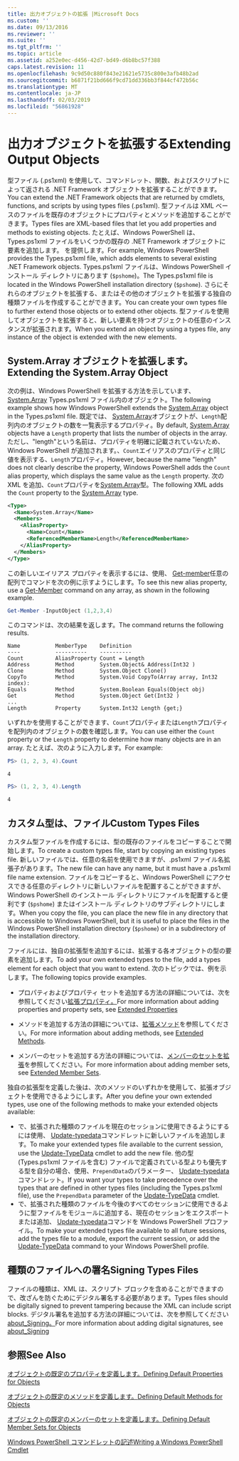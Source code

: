 ```yaml
---
title: 出力オブジェクトの拡張 |Microsoft Docs
ms.custom: ''
ms.date: 09/13/2016
ms.reviewer: ''
ms.suite: ''
ms.tgt_pltfrm: ''
ms.topic: article
ms.assetid: a252e0ec-d456-42d7-bd49-d6b8bc57f388
caps.latest.revision: 11
ms.openlocfilehash: 9c9d50c880f843e21621e5735c800e3afb48b2ad
ms.sourcegitcommit: b6871f21bd666f9cd71dd336bb3f844cf472b56c
ms.translationtype: MT
ms.contentlocale: ja-JP
ms.lasthandoff: 02/03/2019
ms.locfileid: "56861928"
---
```

# <a name="extending-output-objects"></a><span data-ttu-id="1b1c7-102">出力オブジェクトを拡張する</span><span class="sxs-lookup"><span data-stu-id="1b1c7-102">Extending Output Objects</span></span>

<span data-ttu-id="1b1c7-103">型ファイル (.ps1xml) を使用して、コマンドレット、関数、およびスクリプトによって返される .NET Framework オブジェクトを拡張することができます。</span><span class="sxs-lookup"><span data-stu-id="1b1c7-103">You can extend the .NET Framework objects that are returned by cmdlets, functions, and scripts by using types files (.ps1xml).</span></span> <span data-ttu-id="1b1c7-104">型ファイルは XML ベースのファイルを既存のオブジェクトにプロパティとメソッドを追加することができます。</span><span class="sxs-lookup"><span data-stu-id="1b1c7-104">Types files are XML-based files that let you add properties and methods to existing objects.</span></span> <span data-ttu-id="1b1c7-105">たとえば、Windows PowerShell は、Types.ps1xml ファイルをいくつかの既存の .NET Framework オブジェクトに要素を追加します。 を提供します。</span><span class="sxs-lookup"><span data-stu-id="1b1c7-105">For example, Windows PowerShell provides the Types.ps1xml file, which adds elements to several existing .NET Framework objects.</span></span> <span data-ttu-id="1b1c7-106">Types.ps1xml ファイルは、Windows PowerShell インストール ディレクトリにあります (`$pshome`)。</span><span class="sxs-lookup"><span data-stu-id="1b1c7-106">The Types.ps1xml file is located in the Windows PowerShell installation directory (`$pshome`).</span></span> <span data-ttu-id="1b1c7-107">さらにそれらのオブジェクトを拡張する、またはその他のオブジェクトを拡張する独自の種類ファイルを作成することができます。</span><span class="sxs-lookup"><span data-stu-id="1b1c7-107">You can create your own types file to further extend those objects or to extend other objects.</span></span> <span data-ttu-id="1b1c7-108">型ファイルを使用してオブジェクトを拡張すると、新しい要素を持つオブジェクトの任意のインスタンスが拡張されます。</span><span class="sxs-lookup"><span data-stu-id="1b1c7-108">When you extend an object by using a types file, any instance of the object is extended with the new elements.</span></span>

## <a name="extending-the-systemarray-object"></a><span data-ttu-id="1b1c7-109">System.Array オブジェクトを拡張します。</span><span class="sxs-lookup"><span data-stu-id="1b1c7-109">Extending the System.Array Object</span></span>

<span data-ttu-id="1b1c7-110">次の例は、Windows PowerShell を拡張する方法を示しています、 [System.Array](/dotnet/api/System.Array) Types.ps1xml ファイル内のオブジェクト。</span><span class="sxs-lookup"><span data-stu-id="1b1c7-110">The following example shows how Windows PowerShell extends the [System.Array](/dotnet/api/System.Array) object in the Types.ps1xml file.</span></span> <span data-ttu-id="1b1c7-111">既定では、 [System.Array](/dotnet/api/System.Array)オブジェクトが、`Length`配列内のオブジェクトの数を一覧表示するプロパティ。</span><span class="sxs-lookup"><span data-stu-id="1b1c7-111">By default, [System.Array](/dotnet/api/System.Array) objects have a `Length` property that lists the number of objects in the array.</span></span> <span data-ttu-id="1b1c7-112">ただし、"length"という名前は、プロパティを明確に記載されていないため、Windows PowerShell が追加されます。、`Count`エイリアスのプロパティと同じ値を表示する、`Length`プロパティ。</span><span class="sxs-lookup"><span data-stu-id="1b1c7-112">However, because the name "length" does not clearly describe the property, Windows PowerShell adds the `Count` alias property, which displays the same value as the `Length` property.</span></span> <span data-ttu-id="1b1c7-113">次の XML を追加、`Count`プロパティを[System.Array](/dotnet/api/System.Array)型。</span><span class="sxs-lookup"><span data-stu-id="1b1c7-113">The following XML adds the `Count` property to the [System.Array](/dotnet/api/System.Array) type.</span></span>

```xml
<Type>
  <Name>System.Array</Name>
  <Members>
    <AliasProperty>
      <Name>Count</Name>
      <ReferencedMemberName>Length</ReferencedMemberName>
    </AliasProperty>
  </Members>
</Type>

```

<span data-ttu-id="1b1c7-114">この新しいエイリアス プロパティを表示するには、使用、 [Get-member](/powershell/module/Microsoft.PowerShell.Utility/Get-Member)任意の配列でコマンドを次の例に示すようにします。</span><span class="sxs-lookup"><span data-stu-id="1b1c7-114">To see this new alias property, use a [Get-Member](/powershell/module/Microsoft.PowerShell.Utility/Get-Member) command on any array, as shown in the following example.</span></span>

```powershell
Get-Member -InputObject (1,2,3,4)
```

<span data-ttu-id="1b1c7-115">このコマンドは、次の結果を返します。</span><span class="sxs-lookup"><span data-stu-id="1b1c7-115">The command returns the following results.</span></span>
```output
Name           MemberType    Definition
----           ----------    ----------
Count          AliasProperty Count = Length
Address        Method        System.Object& Address(Int32 )
Clone          Method        System.Object Clone()
CopyTo         Method        System.Void CopyTo(Array array, Int32 index):
Equals         Method        System.Boolean Equals(Object obj)
Get            Method        System.Object Get(Int32 )
...
Length         Property      System.Int32 Length {get;}
```
<span data-ttu-id="1b1c7-116">いずれかを使用することができます、`Count`プロパティまたは`Length`プロパティを配列内のオブジェクトの数を確認します。</span><span class="sxs-lookup"><span data-stu-id="1b1c7-116">You can use either the `Count` property or the `Length` property to determine how many objects are in an array.</span></span> <span data-ttu-id="1b1c7-117">たとえば、次のように入力します。</span><span class="sxs-lookup"><span data-stu-id="1b1c7-117">For example:</span></span>

```powershell
PS> (1, 2, 3, 4).Count
```

```output
4
```

```powershell
PS> (1, 2, 3, 4).Length
```

```output
4
```

## <a name="custom-types-files"></a><span data-ttu-id="1b1c7-118">カスタム型は、ファイル</span><span class="sxs-lookup"><span data-stu-id="1b1c7-118">Custom Types Files</span></span>

<span data-ttu-id="1b1c7-119">カスタム型ファイルを作成するには、型の既存のファイルをコピーすることで開始します。</span><span class="sxs-lookup"><span data-stu-id="1b1c7-119">To create a custom types file, start by copying an existing types file.</span></span> <span data-ttu-id="1b1c7-120">新しいファイルでは、任意の名前を使用できますが、.ps1xml ファイル名拡張子があります。</span><span class="sxs-lookup"><span data-stu-id="1b1c7-120">The new file can have any name, but it must have a .ps1xml file name extension.</span></span> <span data-ttu-id="1b1c7-121">ファイルをコピーすると、Windows PowerShell にアクセスできる任意のディレクトリに新しいファイルを配置することができますが、Windows PowerShell のインストール ディレクトリにファイルを配置すると便利です (`$pshome`) またはインストール ディレクトリのサブディレクトリにします。</span><span class="sxs-lookup"><span data-stu-id="1b1c7-121">When you copy the file, you can place the new file in any directory that is accessible to Windows PowerShell, but it is useful to place the files in the Windows PowerShell installation directory (`$pshome`) or in a subdirectory of the installation directory.</span></span>

<span data-ttu-id="1b1c7-122">ファイルには、独自の拡張型を追加するには、拡張する各オブジェクトの型の要素を追加します。</span><span class="sxs-lookup"><span data-stu-id="1b1c7-122">To add your own extended types to the file, add a types element for each object that you want to extend.</span></span> <span data-ttu-id="1b1c7-123">次のトピックでは、例を示します。</span><span class="sxs-lookup"><span data-stu-id="1b1c7-123">The following topics provide examples.</span></span>

- <span data-ttu-id="1b1c7-124">プロパティおよびプロパティ セットを追加する方法の詳細については、次を参照してください[拡張プロパティ。](./extending-properties-for-objects.md)</span><span class="sxs-lookup"><span data-stu-id="1b1c7-124">For more information about adding properties and property sets, see [Extended Properties](./extending-properties-for-objects.md)</span></span>

- <span data-ttu-id="1b1c7-125">メソッドを追加する方法の詳細については、[拡張メソッド](./defining-default-methods-for-objects.md)を参照してください。</span><span class="sxs-lookup"><span data-stu-id="1b1c7-125">For more information about adding methods, see [Extended Methods](./defining-default-methods-for-objects.md).</span></span>

- <span data-ttu-id="1b1c7-126">メンバーのセットを追加する方法の詳細については、[メンバーのセットを拡張](./defining-default-member-sets-for-objects.md)を参照してください。</span><span class="sxs-lookup"><span data-stu-id="1b1c7-126">For more information about adding member sets, see [Extended Member Sets](./defining-default-member-sets-for-objects.md).</span></span>

<span data-ttu-id="1b1c7-127">独自の拡張型を定義した後は、次のメソッドのいずれかを使用して、拡張オブジェクトを使用できるようにします。</span><span class="sxs-lookup"><span data-stu-id="1b1c7-127">After you define your own extended types, use one of the following methods to make your extended objects available:</span></span>

- <span data-ttu-id="1b1c7-128">で、拡張された種類のファイルを現在のセッションに使用できるようにするには使用、 [Update-typedata](/powershell/module/Microsoft.PowerShell.Utility/Update-TypeData)コマンドレットに新しいファイルを追加します。</span><span class="sxs-lookup"><span data-stu-id="1b1c7-128">To make your extended types file available to the current session, use the [Update-TypeData](/powershell/module/Microsoft.PowerShell.Utility/Update-TypeData) cmdlet to add the new file.</span></span> <span data-ttu-id="1b1c7-129">他の型 (Types.ps1xml ファイルを含む) ファイルで定義されている型よりも優先する型を自分の場合、使用、`PrependData`のパラメーター、 [Update-typedata](/powershell/module/Microsoft.PowerShell.Utility/Update-TypeData)コマンドレット。</span><span class="sxs-lookup"><span data-stu-id="1b1c7-129">If you want your types to take precedence over the types that are defined in other types files (including the Types.ps1xml file), use the `PrependData` parameter of the [Update-TypeData](/powershell/module/Microsoft.PowerShell.Utility/Update-TypeData) cmdlet.</span></span>
- <span data-ttu-id="1b1c7-130">で、拡張された種類のファイルを今後のすべてのセッションに使用できるように型ファイルをモジュールに追加する、現在のセッションをエクスポートまたは追加、 [Update-typedata](/powershell/module/Microsoft.PowerShell.Utility/Update-TypeData)コマンドを Windows PowerShell プロファイル。</span><span class="sxs-lookup"><span data-stu-id="1b1c7-130">To make your extended types file available to all future sessions, add the types file to a module, export the current session, or add the [Update-TypeData](/powershell/module/Microsoft.PowerShell.Utility/Update-TypeData) command to your Windows PowerShell profile.</span></span>

## <a name="signing-types-files"></a><span data-ttu-id="1b1c7-131">種類のファイルへの署名</span><span class="sxs-lookup"><span data-stu-id="1b1c7-131">Signing Types Files</span></span>

<span data-ttu-id="1b1c7-132">ファイルの種類は、XML は、スクリプト ブロックを含めることができますので、改ざんを防ぐためにデジタル署名する必要があります。</span><span class="sxs-lookup"><span data-stu-id="1b1c7-132">Types files should be digitally signed to prevent tampering because the XML can include script blocks.</span></span> <span data-ttu-id="1b1c7-133">デジタル署名を追加する方法の詳細については、次を参照してください[about_Signing。](/powershell/module/microsoft.powershell.core/about/about_signing)</span><span class="sxs-lookup"><span data-stu-id="1b1c7-133">For more information about adding digital signatures, see [about_Signing](/powershell/module/microsoft.powershell.core/about/about_signing)</span></span>

## <a name="see-also"></a><span data-ttu-id="1b1c7-134">参照</span><span class="sxs-lookup"><span data-stu-id="1b1c7-134">See Also</span></span>

[<span data-ttu-id="1b1c7-135">オブジェクトの既定のプロパティを定義します。</span><span class="sxs-lookup"><span data-stu-id="1b1c7-135">Defining Default Properties for Objects</span></span>](./extending-properties-for-objects.md)

[<span data-ttu-id="1b1c7-136">オブジェクトの既定のメソッドを定義します。</span><span class="sxs-lookup"><span data-stu-id="1b1c7-136">Defining Default Methods for Objects</span></span>](./defining-default-methods-for-objects.md)

[<span data-ttu-id="1b1c7-137">オブジェクトの既定のメンバーのセットを定義します。</span><span class="sxs-lookup"><span data-stu-id="1b1c7-137">Defining Default Member Sets for Objects</span></span>](./defining-default-member-sets-for-objects.md)

[<span data-ttu-id="1b1c7-138">Windows PowerShell コマンドレットの記述</span><span class="sxs-lookup"><span data-stu-id="1b1c7-138">Writing a Windows PowerShell Cmdlet</span></span>](./writing-a-windows-powershell-cmdlet.md)
